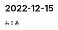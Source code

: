 # 2022-12-15

共 0 条

<!-- BEGIN WEIBO -->
<!-- 最后更新时间 Thu Dec 15 2022 20:28:00 GMT+0800 (China Standard Time) -->

<!-- END WEIBO -->
